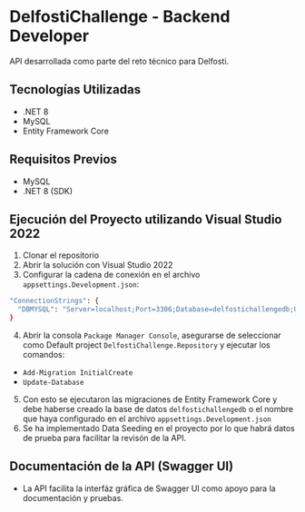 # DelfostiChallenge - Backend Developer

API desarrollada como parte del reto técnico para Delfosti.

## Tecnologías Utilizadas

- .NET 8
- MySQL
- Entity Framework Core

## Requisitos Previos

- MySQL
- .NET 8 (SDK) 

## Ejecución del Proyecto utilizando Visual Studio 2022

1. Clonar el repositorio
2. Abrir la solución con Visual Studio 2022
3. Configurar la cadena de conexión en el archivo `appsettings.Development.json`:
```bash
"ConnectionStrings": {
  "DBMYSQL": "Server=localhost;Port=3306;Database=delfostichallengedb;User=root;Password=root"
}
```
4. Abrir la consola `Package Manager Console`, asegurarse de seleccionar como Default project `DelfostiChallenge.Repository` y ejecutar los comandos: 
- `Add-Migration InitialCreate`
- `Update-Database`
  
5. Con esto se ejecutaron las migraciones de Entity Framework Core y debe haberse creado la base de datos `delfostichallengedb` o el nombre que haya configurado en el archivo `appsettings.Development.json`
6. Se ha implementado Data Seeding en el proyecto por lo que habrá datos de prueba para facilitar la revisón de la API.

## Documentación de la API (Swagger UI)
- La API facilita la interfáz gráfica de Swagger UI como apoyo para la documentación y pruebas.

